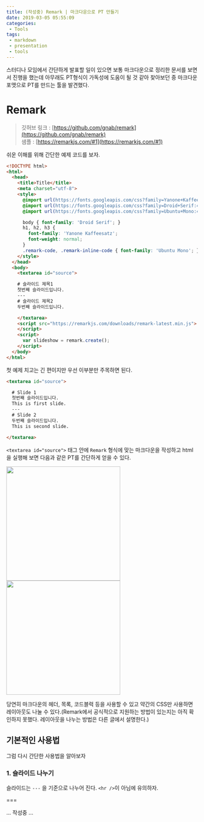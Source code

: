 ```yaml
---
title: (작성중) Remark | 마크다운으로 PT 만들기
date: 2019-03-05 05:55:09
categories: 
 - Tools
tags: 
 - markdown
 - presentation
 - tools
---
```


스터디나 모임에서 간단하게 발표할 일이 있으면 보통 마크다운으로 정리한 문서를 보면서 진행을 했는데 아무래도 PT형식이 가독성에 도움이 될 것 같아 찾아보던 중 마크다운 포맷으로 PT를 만드는 툴을 발견했다.

<!-- more -->

# Remark

> 깃허브 링크 : [https://github.com/gnab/remark](https://github.com/gnab/remark)  
> 샘플 : [https://remarkjs.com/#1](https://remarkjs.com/#1)

쉬운 이해를 위해 간단한 예제 코드를 보자.

```html
<!DOCTYPE html>
<html>
  <head>
    <title>Title</title>
    <meta charset="utf-8">
    <style>
      @import url(https://fonts.googleapis.com/css?family=Yanone+Kaffeesatz);
      @import url(https://fonts.googleapis.com/css?family=Droid+Serif:400,700,400italic);
      @import url(https://fonts.googleapis.com/css?family=Ubuntu+Mono:400,700,400italic);

      body { font-family: 'Droid Serif'; }
      h1, h2, h3 {
        font-family: 'Yanone Kaffeesatz';
        font-weight: normal;
      }
      .remark-code, .remark-inline-code { font-family: 'Ubuntu Mono'; }
    </style>
  </head>
  <body>
    <textarea id="source">

    # 슬라이드 제목1  
    첫번째 슬라이드입니다.  
    ---
    # 슬라이드 제목2
    두번째 슬라이드입니다.

    </textarea>
    <script src="https://remarkjs.com/downloads/remark-latest.min.js">
    </script>
    <script>
      var slideshow = remark.create();
    </script>
  </body>
</html>
```

첫 예제 치고는 긴 편이지만 우선 이부분만 주목하면 된다.

```html
<textarea id="source">

  # Slide 1  
  첫번째 슬라이드입니다.  
  This is first slide.
  ---
  # Slide 2
  두번째 슬라이드입니다.
  This is second slide.

</textarea>
```

`<textarea id="source">` 태그 안에 `Remark` 형식에 맞는 마크다운을 작성하고 html을 실행해 보면 다음과 같은 PT를 간단하게 얻을 수 있다.

<img width="300px" src="https://s3.ap-northeast-2.amazonaws.com/img.blog.post/0306-simple-slide-1.PNG">
<img width="300px" src="https://s3.ap-northeast-2.amazonaws.com/img.blog.post/0306-simple-slide-2.PNG">

당연히 마크다운의 헤더, 목록, 코드블럭 등을 사용할 수 있고 약간의 CSS만 사용하면 레이아웃도 나눌 수 있다.(Remark에서 공식적으로 지원하는 방법이 있는지는 아직 확인하지 못했다. 레이아웃을 나누는 방법은 다른 글에서 설명한다.)

## 기본적인 사용법

그럼 다시 간단한 사용법을 알아보자

### 1. 슬라이드 나누기

슬라이드는 `---` 을 기준으로 나누어 진다. `<hr />`이 아님에 유의하자.

===

... 작성중 ...